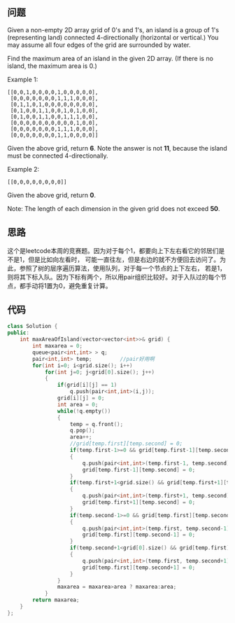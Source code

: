 ## 问题
Given a non-empty 2D array grid of 0's and 1's, an island is a group of 1's (representing land) connected 4-directionally (horizontal or vertical.) You may assume all four edges of the grid are surrounded by water.

Find the maximum area of an island in the given 2D array. (If there is no island, the maximum area is 0.)

Example 1:
```
[[0,0,1,0,0,0,0,1,0,0,0,0,0],
 [0,0,0,0,0,0,0,1,1,1,0,0,0],
 [0,1,1,0,1,0,0,0,0,0,0,0,0],
 [0,1,0,0,1,1,0,0,1,0,1,0,0],
 [0,1,0,0,1,1,0,0,1,1,1,0,0],
 [0,0,0,0,0,0,0,0,0,0,1,0,0],
 [0,0,0,0,0,0,0,1,1,1,0,0,0],
 [0,0,0,0,0,0,0,1,1,0,0,0,0]]
 ```
Given the above grid, return **6**. Note the answer is not **11**, because the island must be connected 4-directionally.

Example 2:
```
[[0,0,0,0,0,0,0,0]]
```
Given the above grid, return **0**.

Note: The length of each dimension in the given grid does not exceed **50**.

## 思路
这个是leetcode本周的竞赛题。因为对于每个1，都要向上下左右看它的邻居们是不是1，但是比如向左看时，
可能一直往左，但是右边的就不方便回去访问了。为此，参照了树的层序遍历算法，使用队列，对于每一个节点的上下左右，
若是1，则将其下标入队。因为下标有两个，所以用pair组织比较好。对于入队过的每个节点，都手动将1置为0，避免重复计算。

## 代码
```C++
class Solution {
public:
    int maxAreaOfIsland(vector<vector<int>>& grid) {
        int maxarea = 0;
        queue<pair<int,int> > q;
        pair<int,int> temp;         //pair好用啊
        for(int i=0; i<grid.size(); i++)
            for(int j=0; j<grid[0].size(); j++)
            {
                if(grid[i][j] == 1)
                    q.push(pair<int,int>(i,j));
                grid[i][j] = 0;
                int area = 0;
                while(!q.empty())
                {
                    temp = q.front();
                    q.pop();
                    area++;
                    //grid[temp.first][temp.second] = 0;
                    if(temp.first-1>=0 && grid[temp.first-1][temp.second]==1)
                    {
                        q.push(pair<int,int>(temp.first-1, temp.second));
                        grid[temp.first-1][temp.second] = 0;                //将下标入队后，将该节点置为0
                    }
                    if(temp.first+1<grid.size() && grid[temp.first+1][temp.second]==1)
                    {
                        q.push(pair<int,int>(temp.first+1, temp.second));
                        grid[temp.first+1][temp.second] = 0;
                    }
                    if(temp.second-1>=0 && grid[temp.first][temp.second-1]==1)
                    {
                        q.push(pair<int,int>(temp.first, temp.second-1));
                        grid[temp.first][temp.second-1] = 0;
                    }
                    if(temp.second+1<grid[0].size() && grid[temp.first][temp.second+1]==1)
                    {
                        q.push(pair<int,int>(temp.first, temp.second+1));
                        grid[temp.first][temp.second+1] = 0;
                    }
                }
                maxarea = maxarea>area ? maxarea:area;
            }
        return maxarea;
    }
};
```

